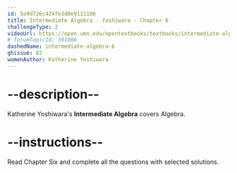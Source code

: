 ```yaml
---
id: 5a9d726c424fe3d0e9111106
title: Intermediate Algebra - Yoshiwara - Chapter 6
challengeType: 2
videoUrl: https://open.umn.edu/opentextbooks/textbooks/intermediate-algebra-2020
# forumTopicId: 301086
dashedName: intermediate-algebra-6
ghissue: 82
womenAuthor: Katherine Yoshiwara 
---
```


# --description--

Katherine Yoshiwara's __Intermediate Algebra__ covers Algebra.

# --instructions--

Read Chapter Six and complete all the questions with selected solutions.